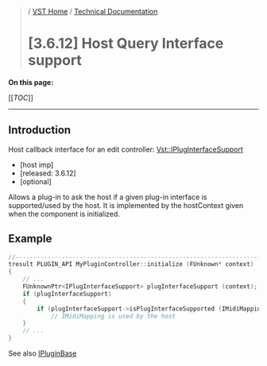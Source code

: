 >/ [VST Home](../../../) / [Technical Documentation](../../Index.md)
>
># \[3.6.12\] Host Query Interface support

**On this page:**

[[_TOC_]]

---

## Introduction

Host callback interface for an edit controller: [Vst::IPlugInterfaceSupport](https://steinbergmedia.github.io/vst3_doc/vstinterfaces/classSteinberg_1_1Vst_1_1IPlugInterfaceSupport.html)

- \[host imp\]
- \[released: 3.6.12\]
- \[optional\]

Allows a plug-in to ask the host if a given plug-in interface is supported/used by the host. It is implemented by the hostContext given when the component is initialized.

## Example

``` c++
//------------------------------------------------------------------------
tresult PLUGIN_API MyPluginController::initialize (FUnknown* context)
{
    // ...
    FUnknownPtr<IPlugInterfaceSupport> plugInterfaceSupport (context);
    if (plugInterfaceSupport)
    {
        if (plugInterfaceSupport->isPlugInterfaceSupported (IMidiMapping::iid) == kResultTrue)
            // IMidiMapping is used by the host
    }
    // ...
}
```

See also [IPluginBase](https://steinbergmedia.github.io/vst3_doc/base/classSteinberg_1_1IPluginBase.html)
